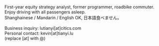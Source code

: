 First-year equity strategy analyst, former programmer, roadbike commuter.<br>
Enjoy driving with all passengers asleep.<br>
Shanghainese / Mandarin / English OK, 日本語食べません。<br><br>
Business inquiry: lutianyi[at]citics.com<br>
Personal contact: kevin[at]tianyi.lu<br>
(replace [at] with @)

